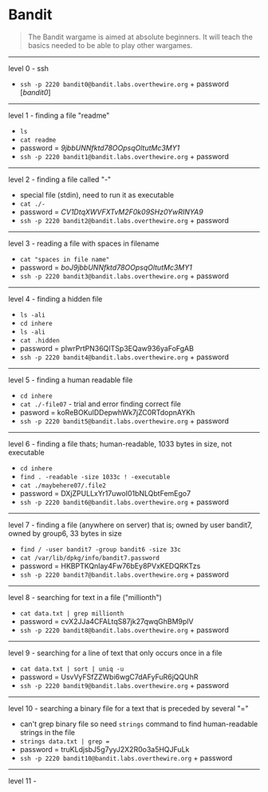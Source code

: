 # Bandit

> The Bandit wargame is aimed at absolute beginners. It will teach the basics needed to be able to play other wargames.

---

level 0 - ssh 
- `ssh -p 2220 bandit0@bandit.labs.overthewire.org` + password [*bandit0*] 

---

level 1 - finding a file "readme"
- `ls`
- `cat readme`
- password = *9jbbUNNfktd78OOpsqOltutMc3MY1*
- `ssh -p 2220 bandit1@bandit.labs.overthewire.org` + password

---

level 2 - finding a file called "-"
- special file (stdin), need to run it as executable
- `cat ./-`
- password = *CV1DtqXWVFXTvM2F0k09SHz0YwRINYA9*
- `ssh -p 2220 bandit2@bandit.labs.overthewire.org` + password

---

level 3 - reading a file with spaces in filename
- `cat "spaces in file name"`
- password = *boJ9jbbUNNfktd78OOpsqOltutMc3MY1* 
- `ssh -p 2220 bandit3@bandit.labs.overthewire.org` + password

---

level 4 - finding a hidden file 
- `ls -ali`
- `cd inhere`
- `ls -ali`
- `cat .hidden`
- password = pIwrPrtPN36QITSp3EQaw936yaFoFgAB
- `ssh -p 2220 bandit4@bandit.labs.overthewire.org` + password

---

level 5 - finding a human readable file
- `cd inhere`
- `cat ./-file07` - trial and error finding correct file 
- pasword = koReBOKuIDDepwhWk7jZC0RTdopnAYKh
- `ssh -p 2220 bandit5@bandit.labs.overthewire.org` + password

---

level 6 - finding a file thats; human-readable, 1033 bytes in size, not executable
- `cd inhere`
- `find . -readable -size 1033c ! -executable`
- `cat ./maybehere07/.file2`
- password = DXjZPULLxYr17uwoI01bNLQbtFemEgo7
- `ssh -p 2220 bandit6@bandit.labs.overthewire.org` + password

---

level 7 - finding a file (anywhere on server) that is; owned by user bandit7, owned by group6, 33 bytes in size
- `find / -user bandit7 -group bandit6 -size 33c`
- `cat /var/lib/dpkg/info/bandit7.password`
- password = HKBPTKQnIay4Fw76bEy8PVxKEDQRKTzs
- `ssh -p 2220 bandit7@bandit.labs.overthewire.org` + password

---

level 8 - searching for text in a file ("millionth")
- `cat data.txt | grep millionth`
- password = cvX2JJa4CFALtqS87jk27qwqGhBM9plV
- `ssh -p 2220 bandit8@bandit.labs.overthewire.org` + password

---

level 9 - searching for a line of text that only occurs once in a file 
- `cat data.txt | sort | uniq -u`
- password = UsvVyFSfZZWbi6wgC7dAFyFuR6jQQUhR
- `ssh -p 2220 bandit9@bandit.labs.overthewire.org` + password

--- 

level 10 - searching a binary file for a text that is preceded by several "="
- can't grep binary file so need `strings` command to find human-readable strings in the file 
- `strings data.txt | grep =`
- password = truKLdjsbJ5g7yyJ2X2R0o3a5HQJFuLk
- `ssh -p 2220 bandit10@bandit.labs.overthewire.org` + password

---

level 11 - 

